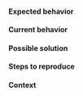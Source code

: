 <!--- Provide a general summary of the issue -->


#### Expected behavior
<!--- If you're describing a bug, tell us what should happen -->
<!--- If you're suggesting a change/improvement, tell us how it should work -->


#### Current behavior
<!--- If describing a bug, tell us what happens instead of the expected behavior -->
<!--- If suggesting a change/improvement, explain the difference from current behavior -->


#### Possible solution
<!--- Not obligatory, but suggest a fix/reason for the bug, -->
<!--- or ideas how to implement the addition or change -->


#### Steps to reproduce
<!-- Only for bugs -->
<!--- If possible provide a set of steps to reproduce the bug. Include some relevant code -->


#### Context
<!--- How has this issue affected you? What are you trying to accomplish? -->
<!--- Providing context helps us come up with a solution that is most useful in the real world -->
